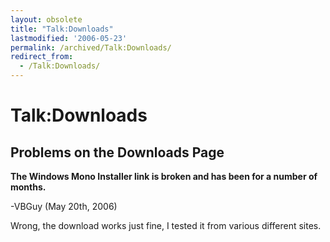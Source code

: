 ```yaml
---
layout: obsolete
title: "Talk:Downloads"
lastmodified: '2006-05-23'
permalink: /archived/Talk:Downloads/
redirect_from:
  - /Talk:Downloads/
---
```


Talk:Downloads
==============

Problems on the Downloads Page
------------------------------

**The Windows Mono Installer link is broken and has been for a number of months.**

-VBGuy (May 20th, 2006)

Wrong, the download works just fine, I tested it from various different sites.

